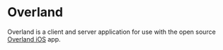# Overland
Overland is a client and server application for use with the open source [Overland iOS](https://overland.p3k.io/) app.
